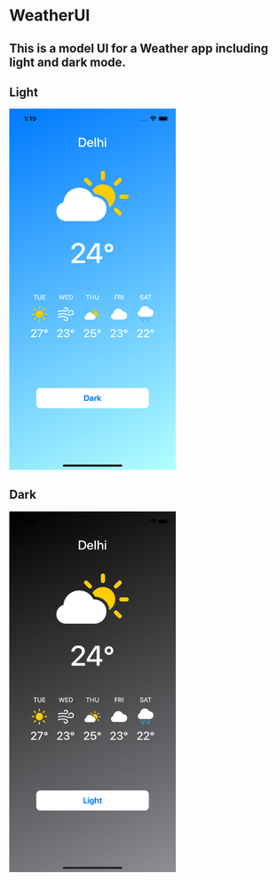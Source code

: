 # WeatherUI

## This is a model UI for a Weather app including light and dark mode.

<h2>Light</h2> 
<img src= "Images/Light.png" width = "300">

<h2>Dark</h2>
<img src= "Images/Dark.png" width = "300">






